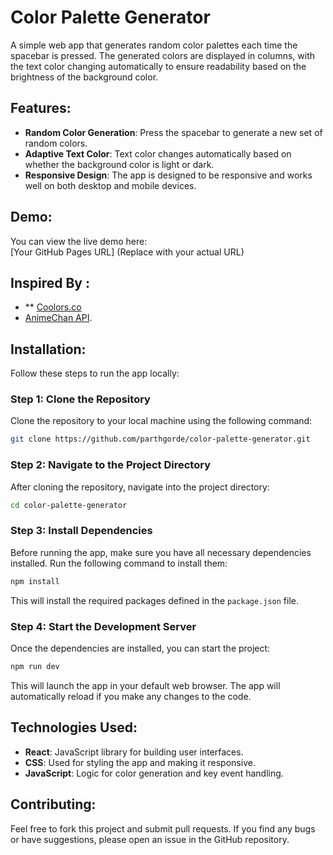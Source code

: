 
# Color Palette Generator

A simple web app that generates random color palettes each time the spacebar is pressed. The generated colors are displayed in columns, with the text color changing automatically to ensure readability based on the brightness of the background color.

## Features:
- **Random Color Generation**: Press the spacebar to generate a new set of random colors.
- **Adaptive Text Color**: Text color changes automatically based on whether the background color is light or dark.
- **Responsive Design**: The app is designed to be responsive and works well on both desktop and mobile devices.

## Demo:
You can view the live demo here:  
[Your GitHub Pages URL] (Replace with your actual URL)


## Inspired By :
- ** [Coolors.co](https://coolors.co/generate)
- [AnimeChan API](https://animechan.vercel.app/).

## Installation:

Follow these steps to run the app locally:

### Step 1: Clone the Repository

Clone the repository to your local machine using the following command:

```bash
git clone https://github.com/parthgorde/color-palette-generator.git
```



### Step 2: Navigate to the Project Directory

After cloning the repository, navigate into the project directory:

```bash
cd color-palette-generator
```

### Step 3: Install Dependencies

Before running the app, make sure you have all necessary dependencies installed. Run the following command to install them:

```bash
npm install
```

This will install the required packages defined in the `package.json` file.

### Step 4: Start the Development Server

Once the dependencies are installed, you can start the project:

```bash
npm run dev
```

This will launch the app in your default web browser. The app will automatically reload if you make any changes to the code.

## Technologies Used:
- **React**: JavaScript library for building user interfaces.
- **CSS**: Used for styling the app and making it responsive.
- **JavaScript**: Logic for color generation and key event handling.



## Contributing:

Feel free to fork this project and submit pull requests. If you find any bugs or have suggestions, please open an issue in the GitHub repository.

